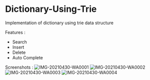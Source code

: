 # Dictionary-Using-Trie

Implementation of dictionary using trie data structure

Features :
- Search
- Insert
- Delete
- Auto Complete

Screenshots :
![IMG-20210430-WA0001](https://user-images.githubusercontent.com/29535096/116612345-1126c580-a955-11eb-8158-c9f293def6fe.jpg)
![IMG-20210430-WA0002](https://user-images.githubusercontent.com/29535096/116612346-1126c580-a955-11eb-9d29-091cc20b4b7f.jpg)
![IMG-20210430-WA0003](https://user-images.githubusercontent.com/29535096/116612354-11bf5c00-a955-11eb-9822-4d394b377fb5.jpg)
![IMG-20210430-WA0004](https://user-images.githubusercontent.com/29535096/116612358-13891f80-a955-11eb-95f2-4b1460e12b1f.jpg)
